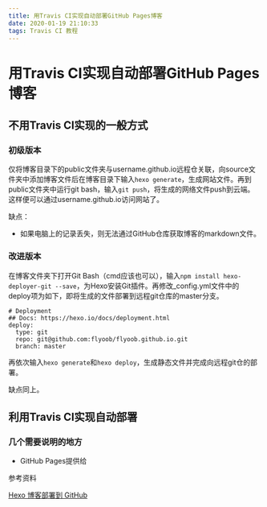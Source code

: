 ```yaml
---
title: 用Travis CI实现自动部署GitHub Pages博客
date: 2020-01-19 21:10:33
tags: Travis CI 教程
---
```

# 用Travis CI实现自动部署GitHub Pages博客

## 不用Travis CI实现的一般方式

### 初级版本

仅将博客目录下的public文件夹与username.github.io远程仓关联，向source文件夹中添加博客文件后在博客目录下输入```hexo generate```，生成网站文件。再到public文件夹中运行git bash，输入```git push```，将生成的网络文件push到云端。这样便可以通过username.github.io访问网站了。

缺点：

- 如果电脑上的记录丢失，则无法通过GitHub仓库获取博客的markdown文件。

### 改进版本

在博客文件夹下打开Git Bash（cmd应该也可以），输入```npm install hexo-deployer-git --save```，为Hexo安装Git插件。再修改_config.yml文件中的deploy项为如下，即将生成的文件部署到远程git仓库的master分支。

```
# Deployment
## Docs: https://hexo.io/docs/deployment.html
deploy:
  type: git
  repo: git@github.com:flyoob/flyoob.github.io.git
  branch: master
```

再依次输入```hexo generate```和```hexo deploy```，生成静态文件并完成向远程git仓的部署。

缺点同上。

## 利用Travis CI实现自动部署

### 几个需要说明的地方

- GitHub Pages提供给

参考资料

[Hexo 博客部署到 GitHub](https://www.cnblogs.com/imapla/p/5533000.html)

